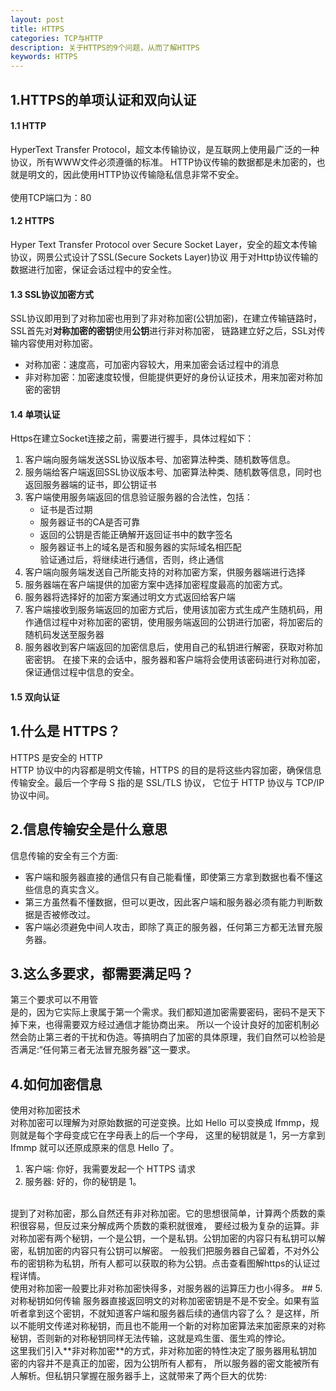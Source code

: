 ```yaml
---
layout: post
title: HTTPS
categories: TCP与HTTP
description: 关于HTTPS的9个问题，从而了解HTTPS
keywords: HTTPS
---
```


## 1.HTTPS的单项认证和双向认证
#### 1.1 HTTP
HyperText Transfer Protocol，超文本传输协议，是互联网上使用最广泛的一种协议，所有WWW文件必须遵循的标准。
HTTP协议传输的数据都是未加密的，也就是明文的，因此使用HTTP协议传输隐私信息非常不安全。  
<br/>
使用TCP端口为：80 
#### 1.2 HTTPS
Hyper Text Transfer Protocol over Secure Socket Layer，安全的超文本传输协议，网景公式设计了SSL(Secure Sockets Layer)协议
用于对Http协议传输的数据进行加密，保证会话过程中的安全性。
<br/>
#### 1.3 SSL协议加密方式
SSL协议即用到了对称加密也用到了非对称加密(公钥加密)，在建立传输链路时，SSL首先对**对称加密的密钥**使用**公钥**进行非对称加密，
链路建立好之后，SSL对传输内容使用对称加密。  
- 对称加密：速度高，可加密内容较大，用来加密会话过程中的消息  
- 非对称加密：加密速度较慢，但能提供更好的身份认证技术，用来加密对称加密的密钥  
#### 1.4 单项认证
Https在建立Socket连接之前，需要进行握手，具体过程如下：  
1) 客户端向服务端发送SSL协议版本号、加密算法种类、随机数等信息。  
2) 服务端给客户端返回SSL协议版本号、加密算法种类、随机数等信息，同时也返回服务器端的证书，即公钥证书  
3) 客户端使用服务端返回的信息验证服务器的合法性，包括：  
    - 证书是否过期  
    - 服务器证书的CA是否可靠  
    - 返回的公钥是否能正确解开返回证书中的数字签名  
    - 服务器证书上的域名是否和服务器的实际域名相匹配  
验证通过后，将继续进行通信，否则，终止通信  
4) 客户端向服务端发送自己所能支持的对称加密方案，供服务器端进行选择  
5) 服务器端在客户端提供的加密方案中选择加密程度最高的加密方式。  
6) 服务器将选择好的加密方案通过明文方式返回给客户端  
7) 客户端接收到服务端返回的加密方式后，使用该加密方式生成产生随机码，用作通信过程中对称加密的密钥，使用服务端返回的公钥进行加密，将加密后的随机码发送至服务器  
8) 服务器收到客户端返回的加密信息后，使用自己的私钥进行解密，获取对称加密密钥。 在接下来的会话中，服务器和客户端将会使用该密码进行对称加密，保证通信过程中信息的安全。
#### 1.5 双向认证


   





## 1.什么是 HTTPS？
HTTPS 是安全的 HTTP  
HTTP 协议中的内容都是明文传输，HTTPS 的目的是将这些内容加密，确保信息传输安全。最后一个字母 S 指的是 SSL/TLS 协议，
它位于 HTTP 协议与 TCP/IP 协议中间。
## 2.信息传输安全是什么意思
信息传输的安全有三个方面:  
- 客户端和服务器直接的通信只有自己能看懂，即使第三方拿到数据也看不懂这些信息的真实含义。  
- 第三方虽然看不懂数据，但可以更改，因此客户端和服务器必须有能力判断数据是否被修改过。  
- 客户端必须避免中间人攻击，即除了真正的服务器，任何第三方都无法冒充服务器。  
## 3.这么多要求，都需要满足吗？
第三个要求可以不用管  
是的，因为它实际上隶属于第一个需求。我们都知道加密需要密码，密码不是天下掉下来，也得需要双方经过通信才能协商出来。
所以一个设计良好的加密机制必然会防止第三者的干扰和伪造。等搞明白了加密的具体原理，我们自然可以检验是否满足:“任何第三者无法冒充服务器”这一要求。
## 4.如何加密信息
使用对称加密技术  
对称加密可以理解为对原始数据的可逆变换。比如 Hello 可以变换成 Ifmmp，规则就是每个字母变成它在字母表上的后一个字母，
这里的秘钥就是 1，另一方拿到 Ifmmp 就可以还原成原来的信息 Hello 了。  
1) 客户端: 你好，我需要发起一个 HTTPS 请求  
2) 服务器: 好的，你的秘钥是 1。  
<br/>
提到了对称加密，那么自然还有非对称加密。它的思想很简单，计算两个质数的乘积很容易，但反过来分解成两个质数的乘积就很难，
要经过极为复杂的运算。非对称加密有两个秘钥，一个是公钥，一个是私钥。公钥加密的内容只有私钥可以解密，私钥加密的内容只有公钥可以解密。
一般我们把服务器自己留着，不对外公布的密钥称为私钥，所有人都可以获取的称为公钥。点击查看图解https的认证过程详情。  
<br/>
使用对称加密一般要比非对称加密快得多，对服务器的运算压力也小得多。
## 5.对称秘钥如何传输
服务器直接返回明文的对称加密密钥是不是不安全。如果有监听者拿到这个密钥，不就知道客户端和服务器后续的通信内容了么？  
是这样，所以不能明文传递对称秘钥，而且也不能用一个新的对称加密算法来加密原来的对称秘钥，否则新的对称秘钥同样无法传输，这就是鸡生蛋、蛋生鸡的悖论。 
<br/> 
这里我们引入**非对称加密**的方式，非对称加密的特性决定了服务器用私钥加密的内容并不是真正的加密，因为公钥所有人都有，
所以服务器的密文能被所有人解析。但私钥只掌握在服务器手上，这就带来了两个巨大的优势:



